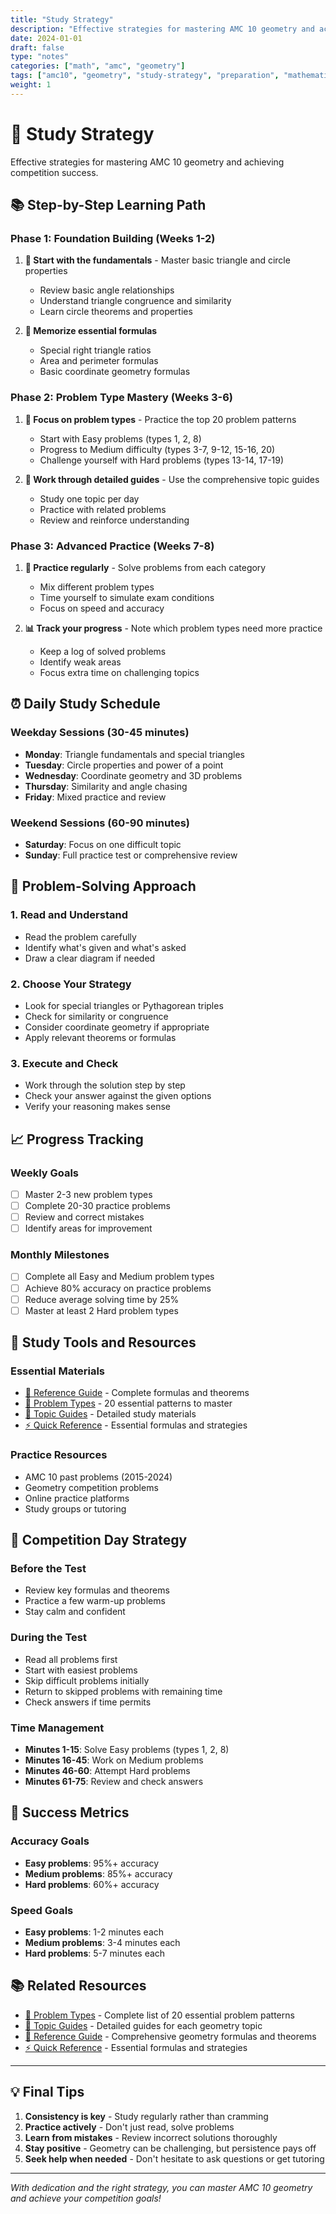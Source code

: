 ```yaml
---
title: "Study Strategy"
description: "Effective strategies for mastering AMC 10 geometry and achieving competition success"
date: 2024-01-01
draft: false
type: "notes"
categories: ["math", "amc", "geometry"]
tags: ["amc10", "geometry", "study-strategy", "preparation", "mathematics"]
weight: 1
---
```


# 🎯 Study Strategy

Effective strategies for mastering AMC 10 geometry and achieving competition success.

## 📚 Step-by-Step Learning Path

### Phase 1: Foundation Building (Weeks 1-2)
1. **📖 Start with the fundamentals** - Master basic triangle and circle properties
   - Review basic angle relationships
   - Understand triangle congruence and similarity
   - Learn circle theorems and properties

2. **🔢 Memorize essential formulas**
   - Special right triangle ratios
   - Area and perimeter formulas
   - Basic coordinate geometry formulas

### Phase 2: Problem Type Mastery (Weeks 3-6)
1. **🎯 Focus on problem types** - Practice the top 20 problem patterns
   - Start with Easy problems (types 1, 2, 8)
   - Progress to Medium difficulty (types 3-7, 9-12, 15-16, 20)
   - Challenge yourself with Hard problems (types 13-14, 17-19)

2. **📝 Work through detailed guides** - Use the comprehensive topic guides
   - Study one topic per day
   - Practice with related problems
   - Review and reinforce understanding

### Phase 3: Advanced Practice (Weeks 7-8)
1. **🔄 Practice regularly** - Solve problems from each category
   - Mix different problem types
   - Time yourself to simulate exam conditions
   - Focus on speed and accuracy

2. **📊 Track your progress** - Note which problem types need more practice
   - Keep a log of solved problems
   - Identify weak areas
   - Focus extra time on challenging topics

## ⏰ Daily Study Schedule

### Weekday Sessions (30-45 minutes)
- **Monday**: Triangle fundamentals and special triangles
- **Tuesday**: Circle properties and power of a point
- **Wednesday**: Coordinate geometry and 3D problems
- **Thursday**: Similarity and angle chasing
- **Friday**: Mixed practice and review

### Weekend Sessions (60-90 minutes)
- **Saturday**: Focus on one difficult topic
- **Sunday**: Full practice test or comprehensive review

## 🎯 Problem-Solving Approach

### 1. Read and Understand
- Read the problem carefully
- Identify what's given and what's asked
- Draw a clear diagram if needed

### 2. Choose Your Strategy
- Look for special triangles or Pythagorean triples
- Check for similarity or congruence
- Consider coordinate geometry if appropriate
- Apply relevant theorems or formulas

### 3. Execute and Check
- Work through the solution step by step
- Check your answer against the given options
- Verify your reasoning makes sense

## 📈 Progress Tracking

### Weekly Goals
- [ ] Master 2-3 new problem types
- [ ] Complete 20-30 practice problems
- [ ] Review and correct mistakes
- [ ] Identify areas for improvement

### Monthly Milestones
- [ ] Complete all Easy and Medium problem types
- [ ] Achieve 80% accuracy on practice problems
- [ ] Reduce average solving time by 25%
- [ ] Master at least 2 Hard problem types

## 🔧 Study Tools and Resources

### Essential Materials
- [📖 Reference Guide](reference-guide) - Complete formulas and theorems
- [🎯 Problem Types](problem-types) - 20 essential patterns to master
- [📝 Topic Guides](topic-guides) - Detailed study materials
- [⚡ Quick Reference](quick-reference) - Essential formulas and strategies

### Practice Resources
- AMC 10 past problems (2015-2024)
- Geometry competition problems
- Online practice platforms
- Study groups or tutoring

## 🚀 Competition Day Strategy

### Before the Test
- Review key formulas and theorems
- Practice a few warm-up problems
- Stay calm and confident

### During the Test
- Read all problems first
- Start with easiest problems
- Skip difficult problems initially
- Return to skipped problems with remaining time
- Check answers if time permits

### Time Management
- **Minutes 1-15**: Solve Easy problems (types 1, 2, 8)
- **Minutes 16-45**: Work on Medium problems
- **Minutes 46-60**: Attempt Hard problems
- **Minutes 61-75**: Review and check answers

## 🎯 Success Metrics

### Accuracy Goals
- **Easy problems**: 95%+ accuracy
- **Medium problems**: 85%+ accuracy
- **Hard problems**: 60%+ accuracy

### Speed Goals
- **Easy problems**: 1-2 minutes each
- **Medium problems**: 3-4 minutes each
- **Hard problems**: 5-7 minutes each

## 📚 Related Resources

- [🎯 Problem Types](problem-types) - Complete list of 20 essential problem patterns
- [📝 Topic Guides](topic-guides) - Detailed guides for each geometry topic
- [📖 Reference Guide](reference-guide) - Comprehensive geometry formulas and theorems
- [⚡ Quick Reference](quick-reference) - Essential formulas and strategies

---

## 💡 Final Tips

1. **Consistency is key** - Study regularly rather than cramming
2. **Practice actively** - Don't just read, solve problems
3. **Learn from mistakes** - Review incorrect solutions thoroughly
4. **Stay positive** - Geometry can be challenging, but persistence pays off
5. **Seek help when needed** - Don't hesitate to ask questions or get tutoring

---

*With dedication and the right strategy, you can master AMC 10 geometry and achieve your competition goals!*
